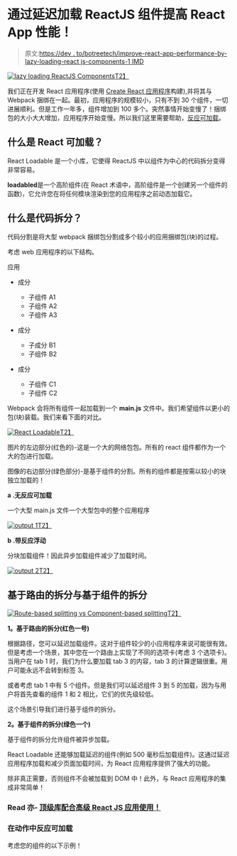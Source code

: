 # 通过延迟加载 ReactJS 组件提高 React App 性能！

> 原文:[https://dev . to/botreetech/improve-react-app-performance-by-lazy-loading-react js-components-1 IMD](https://dev.to/botreetech/improve-react-app-performance-by-lazy-loading-reactjs-components-1imd)

[![lazy loading ReactJS Components](../Images/ff460736a50a52c14d9e1737d48b236c.png)T2】](https://res.cloudinary.com/practicaldev/image/fetch/s--FHAjMqTh--/c_limit%2Cf_auto%2Cfl_progressive%2Cq_auto%2Cw_880/https://www.botreetechnologies.com/blog/wp-content/uploads/2019/05/lazy-loading-reactjs-components.png)

我们正在开发 React 应用程序(使用 [Create React 应用程序](https://facebook.github.io/create-react-app/docs/getting-started)构建),并将其与 Webpack 捆绑在一起。最初，应用程序的规模较小，只有不到 30 个组件，一切进展顺利。但是工作一年多，组件增加到 100 多个。突然事情开始变慢了！捆绑包的大小大大增加，应用程序开始变慢。所以我们这里需要帮助，[反应可加载](https://github.com/jamiebuilds/react-loadable)。

## [](#what-is-react-loadable)什么是 React 可加载？

React Loadable 是一个小库，它使得 ReactJS 中以组件为中心的代码拆分变得非常容易。

**loadabled**是一个高阶组件(在 React 术语中，高阶组件是一个创建另一个组件的函数)，它允许您在将任何模块渲染到您的应用程序之前动态加载它。

## [](#what-is-code-splitting)什么是代码拆分？

代码分割是将大型 webpack 捆绑包分割成多个较小的应用捆绑包(块)的过程。

考虑 web 应用程序的以下结构。

应用

*   成分

    *   子组件 A1
    *   子组件 A2
    *   子组件 A3
*   成分

    *   子成分 B1
    *   子组件 B2
*   成分

    *   子组件 C1
    *   子组件 C2

Webpack 会将所有组件一起加载到一个 **main.js** 文件中。我们希望组件以更小的包(块)装载。我们来看下面的对比。

[![React Loadable](../Images/7d173d3293b277173d7ed39ee53e0f7c.png)T2】](https://res.cloudinary.com/practicaldev/image/fetch/s--vkx0oEhm--/c_limit%2Cf_auto%2Cfl_progressive%2Cq_auto%2Cw_880/https://www.botreetechnologies.com/blog/wp-content/uploads/2019/05/react-loadable.png)

图片的左边部分(红色的)-这是一个大的网络包包。所有的 react 组件都作为一个大的包进行加载。

图像的右边部分(绿色部分)-是基于组件的分割。所有的组件都是按需以较小的块独立加载的！

**a .无反应可加载**

一个大型 main.js 文件一个大型包中的整个应用程序

[![output 1](../Images/fa9576ac888bf4e129e0407cf748d458.png)T2】](https://res.cloudinary.com/practicaldev/image/fetch/s--eZXCKJ1D--/c_limit%2Cf_auto%2Cfl_progressive%2Cq_auto%2Cw_880/https://www.botreetechnologies.com/blog/wp-content/uploads/2019/05/output-1.png)

**b .带反应浮动**

分块加载组件！因此异步加载组件减少了加载时间。

[![output 2](../Images/4f2ca646917a8efd1c96b6858dc0a456.png)T2】](https://res.cloudinary.com/practicaldev/image/fetch/s--qjNNxlDh--/c_limit%2Cf_auto%2Cfl_progressive%2Cq_auto%2Cw_880/https://www.botreetechnologies.com/blog/wp-content/uploads/2019/05/output-2.png)

## [](#routebased-splitting-vs-componentbased-splitting)基于路由的拆分与基于组件的拆分

[![Route-based splitting vs Component-based splitting](../Images/ffd35381638b3402bc1036dc8ff1ce07.png)T2】](https://res.cloudinary.com/practicaldev/image/fetch/s--wox6C6wV--/c_limit%2Cf_auto%2Cfl_progressive%2Cq_auto%2Cw_880/https://www.botreetechnologies.com/blog/wp-content/uploads/2019/05/route-based-splitting-vs-component-based-splitting.png)

**1。基于路由的拆分(红色一号)**

根据路径，您可以延迟加载组件。这对于组件较少的小应用程序来说可能很有效。但是考虑一个场景，其中您在一个路由上实现了不同的选项卡(考虑 3 个选项卡)。当用户在 tab 1 时，我们为什么要加载 tab 3 的内容，tab 3 的计算逻辑很重。用户可能永远不会转到标签 3。

或者考虑 tab 1 中有 5 个组件。但是我们可以延迟组件 3 到 5 的加载，因为与用户将首先查看的组件 1 和 2 相比，它们的优先级较低。

这个场景引导我们进行基于组件的拆分。

**2。基于组件的拆分(绿色一个)**

基于组件的拆分允许组件被异步加载。

React Loadable 还能够加载延迟的组件(例如 500 毫秒后加载组件)。这通过延迟应用程序加载和减少页面加载时间，为 React 应用程序提供了强大的功能。

除非真正需要，否则组件不会被加载到 DOM 中！此外，与 React 应用程序的集成非常简单！

### [](#read-also-top-libraries-to-use-with-advanced-react-js-applications)Read 亦- [顶级库配合高级 React JS 应用使用！](https://www.botreetechnologies.com/blog/top-libraries-to-use-with-advanced-react-js-applications)

### [](#react-loadable-in-action)在动作中反应可加载

考虑您的组件的以下示例！